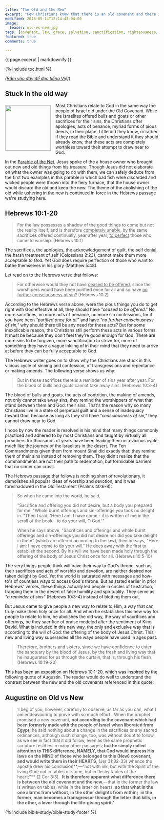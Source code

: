 ```yaml
---
title: "The Old and the New"
excerpt: "Few Christians know that there is an old covenant and there is a new one, but even fewer really know why there are two, and know enough of their differences to experience a transformation by the renewing of their mind, a paradigm shift in how they relate to their God."
modified: 2018-05-14T12:14:45-04:00
image:
  teaser: old-vs-new.jpg
tags: [covenant, law, grace, salvation, sanctification, righteousness, sacrifices, offerings, worship, devotion] 
featured: true
comments: true

---
```


{{ page.excerpt | markdownify }}

{% include toc.html %}

<a href="{{ site.url }}{% post_url 2018-05-08-The-Old-and-the-New-Viet %}"><em>(Bấm vào đây để đọc tiếng Việt)</em></a>

## Stuck in the old way
<img alt src="{{ site.url }}/assets/images/old-vs-new.jpg" style="border: 1px solid #cccccc; margin: 7px 15px 0px 0px; max-width: 100%; height: 148px; padding: 0px; float: left;">
Most Christians relate to God in the same way the people of Israel did under the Old Covenant. While the Israelites offered bulls and goats or other sacrifices for their sins, the Christians offer apologies, acts of penance, myriad forms of pious deeds, in their place. Little did they know, or rather if they read the Bible and understand it they should already know, that these acts are completely worthless toward their attempt to draw near to God.

In the [Parable of the Net](http://vacsf.org/parable/The-Net), Jesus spoke of the a house owner who brought out new and old things from his treasure. Though Jesus did not elaborate on what the owner was going to do with them, we can safely deduce from the first two examples in this parable in which bad fish were discarded and wicked people were thrown into the fiery furnace, that the house owner would discard the old and keep the new. The theme of the abolishing of the old while ushering in the new is continued in force in the Hebrews passage we're studying here.

## Hebrews 10:1-20
> For the law possesses a shadow of the good things to come but not the reality itself, and is therefore <u>completely unable</u>, by the same sacrifices offered continually, year after year, <u>to perfect</u> those who come to worship. (Hebrews 10:1)

The sacrifices, the apologies, the acknowledgement of guilt, the self denial, the harsh treatment of self (Colossians 2:23), cannot make them more acceptable to God. Yet God does require perfection of those who want to bathe themselves in his glory (Matthew 5:48).

Let read on to the Hebrews verse that follows:

> For otherwise would they not have <u>ceased to be offered</u>, since the worshipers would have been purified once for all and so have <u>no further consciousness of sin?</u> (Hebrews 10:2)

According to the Hebrews verse above, were the pious things you do to get right with God effective at all, they should have *"ceased to be offered."* No more sacrifices, no more acts of penance, no more sin confessions, for if you have been *"purified once for all"* and have *"no further consciousness of sin,"* why should there till be any need for those acts? But for some inexplicable reason, the Christians still perform these acts in various forms. It must be because they don't feel they're good enough for God. There are more sins to be forgiven, more sanctification to strive for, more of something they have a vague inkling of in their mind that they need to arrive at before they can be fully acceptable to God.

The Hebrews writer goes on to show why the Christians are stuck in this vicious cycle of sinning and confession, of transgressions and repentance or making amends. The following verse shows us why:

> But in those sacrifices there is a reminder of sins year after year.  For the blood of bulls and goats cannot take away sins. (Hebrews 10:3-4)

The blood of bulls and goats, the acts of contrition, the making of amends, not only cannot take away sins, they remind the worshippers of what that stand between them and God: their sins. That's the reason why so many Christians live in a state of perpetual guilt and a sense of inadequacy toward God, because as long as they still have *"consciousness of sin,"* they cannot draw near to God.

I hope by now the reader is resolved in his mind that many things commonly practiced and adhered to by most Christians and taught by virtually all preachers for thousands of years have been leading them in a vicious cycle, much like the journey of the Israelites in the desert. The Ten Commandments given them from mount Sinai did exactly that: they remind them of their sins instead of removing them. They didn't realize that the commandments are not their path to redemption, but formidable barriers that no sinner can cross.

The Hebrews passage that follows is nothing short of revolutionary, it demolishes all popular ideas of worship and devotion, and it was foreshadowed in the Old Testament (Psalms 40:6-8):

> So when he came into the world, he said,
>
> "Sacrifice and offering you did not desire, but a body you prepared for me.  "Whole burnt offerings and sin-offerings you took no delight in. "Then I said, 'Here I am: I have come - it is written of me in the scroll of the book - to do your will, O God.'" 
>
> When he says above, "Sacrifices and offerings and whole burnt offerings and sin-offerings you did not desire nor did you take delight in them" (which are offered according to the law), then he says, "Here I am: I have come to do your will." He does away with the first to establish the second.  By his will we have been made holy through the offering of the body of Jesus Christ once for all. (Hebrews 10:5-10)

The very things people think will pave their way to God's throne, such as their sacrifices and acts of worship and devotion, are neither desired nor taken delight by God. Yet the world is saturated with messages and how-to's of countless ways to access God's throne.  But as stated earlier in prior Hebrews' verses, these things actually led people in circles of frustration, trapping them in the desert of false humility and spirituality. They serve as *"a reminder of sins"* (Hebrews 10:3-4) instead of blotting them out.

But Jesus came to give people a new way to relate to Him, a way that can truly make them holy once for all. And when he establishes this new way for people to relate to him, he abolishes the old way, the way of sacrifices and offerings, be they sacrifice of praise modeled after the sentiment of King David. What is included in this new way, the only and exclusive way that is according to the will of God: the offering of the body of Jesus Christ. This new and living way supersedes all the ways people have used in ages past.

> Therefore, brothers and sisters, since we have confidence to enter the sanctuary by the blood of Jesus,  by the fresh and living way that he inaugurated for us through the curtain, that is, through his flesh (Hebrews 10:19-20)

This has been an exposition on Hebrews 10:1-20, which was inspired by the following quote of Augustin. The reader would do well to understand the contrast between the new and the old covenants referenced in this quote:

## Augustine on Old vs New
> ‘I beg of you, however, carefully to observe, as far as you can, what I am endeavouring to prove with so much effort.  When the prophet promised a new covenant, **not according to the covenant which had been formerly made with the people of Israel** **when liberated from Egypt**, he said nothing about a change in the sacrifices or any sacred ordinances, although such change, too, was without doubt to follow, as we see in fact that it did follow, even as the same prophetic scripture testifies in many other passages; **but he simply called attention to THIS difference, NAMELY, that God would impress His laws on the MIND of those who belonged to this (New) covenant, and would write them in their HEARTS**, (Jer 31:32-33) whence the apostle drew his conclusion**,—“not with ink, but with the Spirit of the living God; not in tables of stone, but in fleshy tables of the heart;”** (2 Cor 3:3).  **It is therefore apparent what difference there is between the old covenant and the new**,—that in the former the law is written on tables, while in the latter on hearts; **so that what in the one alarms from without, in the other delights from within;**  **in the former, man becomes a transgressor through the letter that kills, in the other, a lover through the life-giving spirit.’** 

{% include bible-study/bible-study-footer %}
